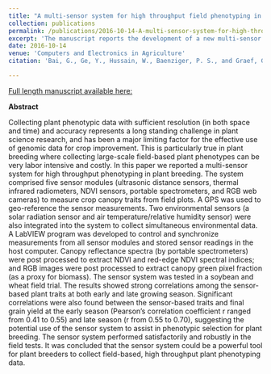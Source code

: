 ```yaml
---
title: "A multi-sensor system for high throughput field phenotyping in soybean and wheat breeding."
collection: publications
permalink: /publications/2016-10-14-A-multi-sensor-system-for-high-throughput-field-phenotyping-in-soybean-and-wheat-breeding
excerpt: 'The manuscript reports the development of a new multi-sensor system for high throughput phenotyping in plant breeding.'
date: 2016-10-14
venue: 'Computers and Electronics in Agriculture'
citation: 'Bai, G., Ge, Y., Hussain, W., Baenziger, P. S., and Graef, G. 2016. A multi-sensor system for high throughput field phenotyping in soybean and wheat breeding. Computers and Electronics in Agriculture. 128:181–192.'

---
```



<a href='https://www.sciencedirect.com/science/article/pii/S0168169916302289'>Full length manuscript available here:</a>

**Abstract**

Collecting plant phenotypic data with sufficient resolution (in both space and time) and accuracy represents a long standing challenge in plant science research, and has been a major limiting factor for the effective use of genomic data for crop improvement. This is particularly true in plant breeding where collecting large-scale field-based plant phenotypes can be very labor intensive and costly. In this paper we reported a multi-sensor system for high throughput phenotyping in plant breeding. The system comprised five sensor modules (ultrasonic distance sensors, thermal infrared radiometers, NDVI sensors, portable spectrometers, and RGB web cameras) to measure crop canopy traits from field plots. A GPS was used to geo-reference the sensor measurements. Two environmental sensors (a solar radiation sensor and air temperature/relative humidity sensor) were also integrated into the system to collect simultaneous environmental data. A LabVIEW program was developed to control and synchronize measurements from all sensor modules and stored sensor readings in the host computer. Canopy reflectance spectra (by portable spectrometers) were post processed to extract NDVI and red-edge NDVI spectral indices; and RGB images were post processed to extract canopy green pixel fraction (as a proxy for biomass). The sensor system was tested in a soybean and wheat field trial. The results showed strong correlations among the sensor-based plant traits at both early and late growing season. Significant correlations were also found between the sensor-based traits and final grain yield at the early season (Pearson’s correlation coefficient r ranged from 0.41 to 0.55) and late season (r from 0.55 to 0.70), suggesting the potential use of the sensor system to assist in phenotypic selection for plant breeding. The sensor system performed satisfactorily and robustly in the field tests. It was concluded that the sensor system could be a powerful tool for plant breeders to collect field-based, high throughput plant phenotyping data.
